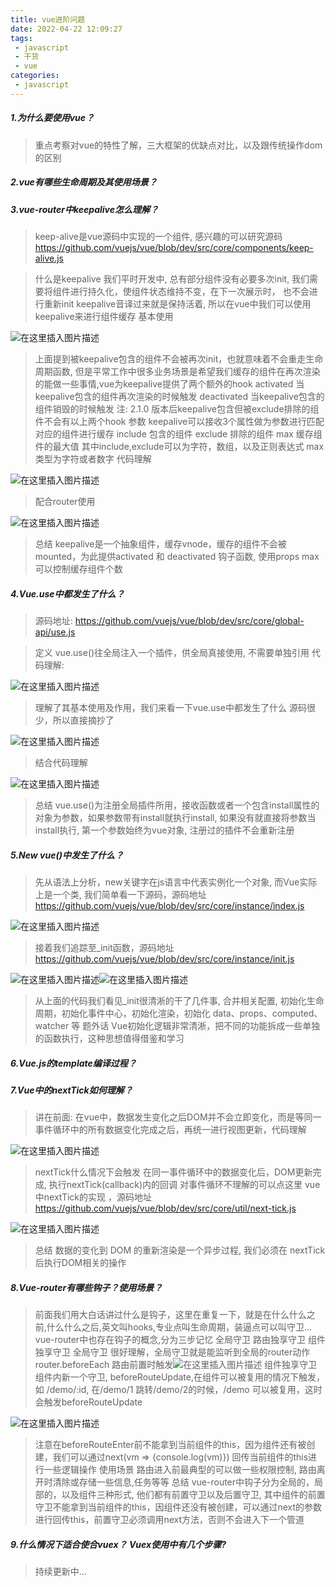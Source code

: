 ```yaml
---
title: vue进阶问题
date: 2022-04-22 12:09:27
tags:
 - javascript
 - 干货
 - vue
categories:
 - javascript
---
```

##### 1.为什么要使用vue？
>重点考察对vue的特性了解，三大框架的优缺点对比，以及跟传统操作dom的区别
##### 2.vue有哪些生命周期及其使用场景？
##### 3.vue-router中keepalive怎么理解？
>keep-alive是vue源码中实现的一个组件, 感兴趣的可以研究源码 https://github.com/vuejs/vue/blob/dev/src/core/components/keep-alive.js

>什么是keepalive
我们平时开发中, 总有部分组件没有必要多次init, 我们需要将组件进行持久化，使组件状态维持不变，在下一次展示时， 也不会进行重新init
keepalive音译过来就是保持活着, 所以在vue中我们可以使用keepalive来进行组件缓存
基本使用

![在这里插入图片描述](https://img-blog.csdnimg.cn/20190219140738851.png)
>上面提到被keepalive包含的组件不会被再次init，也就意味着不会重走生命周期函数, 但是平常工作中很多业务场景是希望我们缓存的组件在再次渲染的能做一些事情,vue为keepalive提供了两个额外的hook
activated 当keepalive包含的组件再次渲染的时候触发
deactivated 当keepalive包含的组件销毁的时候触发
注: 2.1.0 版本后keepalive包含但被exclude排除的组件不会有以上两个hook
参数
keepalive可以接收3个属性做为参数进行匹配对应的组件进行缓存
include 包含的组件
exclude 排除的组件
max 缓存组件的最大值
其中include,exclude可以为字符，数组，以及正则表达式
max 类型为字符或者数字
代码理解

![在这里插入图片描述](https://img-blog.csdnimg.cn/20190219140854442.png?x-oss-process=image/watermark,type_ZmFuZ3poZW5naGVpdGk,shadow_10,text_aHR0cHM6Ly9ibG9nLmNzZG4ubmV0L2FuZ2xlX2x6Yw==,size_16,color_FFFFFF,t_70)
>配合router使用

![在这里插入图片描述](https://img-blog.csdnimg.cn/20190219140936526.png?x-oss-process=image/watermark,type_ZmFuZ3poZW5naGVpdGk,shadow_10,text_aHR0cHM6Ly9ibG9nLmNzZG4ubmV0L2FuZ2xlX2x6Yw==,size_16,color_FFFFFF,t_70)
>总结
keepalive是一个抽象组件，缓存vnode，缓存的组件不会被mounted，为此提供activated 和 deactivated 钩子函数, 使用props max 可以控制缓存组件个数

##### 4.Vue.use中都发生了什么？
>源码地址: https://github.com/vuejs/vue/blob/dev/src/core/global-api/use.js

>定义
vue.use()往全局注入一个插件，供全局真接使用, 不需要单独引用
代码理解:

![在这里插入图片描述](https://img-blog.csdnimg.cn/20190219141134298.png?x-oss-process=image/watermark,type_ZmFuZ3poZW5naGVpdGk,shadow_10,text_aHR0cHM6Ly9ibG9nLmNzZG4ubmV0L2FuZ2xlX2x6Yw==,size_16,color_FFFFFF,t_70)
>理解了其基本使用及作用，我们来看一下vue.use中都发生了什么
源码很少，所以直接摘抄了

![在这里插入图片描述](https://img-blog.csdnimg.cn/2019021914120826.png?x-oss-process=image/watermark,type_ZmFuZ3poZW5naGVpdGk,shadow_10,text_aHR0cHM6Ly9ibG9nLmNzZG4ubmV0L2FuZ2xlX2x6Yw==,size_16,color_FFFFFF,t_70)
>结合代码理解

![在这里插入图片描述](https://img-blog.csdnimg.cn/20190219141238472.png?x-oss-process=image/watermark,type_ZmFuZ3poZW5naGVpdGk,shadow_10,text_aHR0cHM6Ly9ibG9nLmNzZG4ubmV0L2FuZ2xlX2x6Yw==,size_16,color_FFFFFF,t_70)
>总结
vue.use()为注册全局插件所用，接收函数或者一个包含install属性的对象为参数，如果参数带有install就执行install, 如果没有就直接将参数当install执行, 第一个参数始终为vue对象, 注册过的插件不会重新注册
##### 5.New vue()中发生了什么？
>先从语法上分析，new关键字在js语言中代表实例化一个对象, 而Vue实际上是一个类, 我们简单看一下源码，源码地址 https://github.com/vuejs/vue/blob/dev/src/core/instance/index.js

![在这里插入图片描述](https://img-blog.csdnimg.cn/20190219141427419.png)
>接着我们追踪至_init函数，源码地址 https://github.com/vuejs/vue/blob/dev/src/core/instance/init.js

![在这里插入图片描述](https://img-blog.csdnimg.cn/2019021914195930.png?x-oss-process=image/watermark,type_ZmFuZ3poZW5naGVpdGk,shadow_10,text_aHR0cHM6Ly9ibG9nLmNzZG4ubmV0L2FuZ2xlX2x6Yw==,size_16,color_FFFFFF,t_70)![在这里插入图片描述](https://img-blog.csdnimg.cn/20190219142043510.png)
>从上面的代码我们看见_init很清淅的干了几件事, 合并相关配置, 初始化生命周期，初始化事件中心，初始化渲染，初始化 data、props、computed、watcher 等
题外话
Vue初始化逻辑非常清淅，把不同的功能拆成一些单独的函数执行，这种思想值得借鉴和学习
##### 6.Vue.js的template编译过程？
##### 7.Vue中的nextTick如何理解？
>讲在前面: 在vue中，数据发生变化之后DOM并不会立即变化，而是等同一事件循环中的所有数据变化完成之后，再统一进行视图更新，代码理解

![在这里插入图片描述](https://img-blog.csdnimg.cn/20190219142549957.png)
>nextTick什么情况下会触发
在同一事件循环中的数据变化后，DOM更新完成, 执行nextTick(callback)内的回调
对事件循环不理解的可以点这里
vue中nextTick的实现 ，源码地址 https://github.com/vuejs/vue/blob/dev/src/core/util/next-tick.js

![在这里插入图片描述](https://img-blog.csdnimg.cn/20190219142704534.png?x-oss-process=image/watermark,type_ZmFuZ3poZW5naGVpdGk,shadow_10,text_aHR0cHM6Ly9ibG9nLmNzZG4ubmV0L2FuZ2xlX2x6Yw==,size_16,color_FFFFFF,t_70)
>总结
数据的变化到 DOM 的重新渲染是一个异步过程, 我们必须在 nextTick 后执行DOM相关的操作
##### 8.Vue-router有哪些钩子？使用场景？
>前面我们用大白话讲过什么是钩子，这里在重复一下，就是在什么什么之前,什么什么之后,英文叫hooks,专业点叫生命周期，装逼点可以叫守卫...
vue-router中也存在钩子的概念,分为三步记忆
全局守卫
路由独享守卫
组件独享守卫
全局守卫
很好理解，全局守卫就是能监听到全局的router动作
router.beforeEach 路由前置时触发![在这里插入图片描述](https://img-blog.csdnimg.cn/20190219142855100.png?x-oss-process=image/watermark,type_ZmFuZ3poZW5naGVpdGk,shadow_10,text_aHR0cHM6Ly9ibG9nLmNzZG4ubmV0L2FuZ2xlX2x6Yw==,size_16,color_FFFFFF,t_70)
>组件独享守卫
组件内新一个守卫, beforeRouteUpdate,在组件可以被复用的情况下触发，如 /demo/:id, 在/demo/1 跳转/demo/2的时候，/demo 可以被复用，这时会触发beforeRouteUpdate

![在这里插入图片描述](https://img-blog.csdnimg.cn/20190219143045407.png?x-oss-process=image/watermark,type_ZmFuZ3poZW5naGVpdGk,shadow_10,text_aHR0cHM6Ly9ibG9nLmNzZG4ubmV0L2FuZ2xlX2x6Yw==,size_16,color_FFFFFF,t_70)
>注意在beforeRouteEnter前不能拿到当前组件的this，因为组件还有被创建，我们可以通过next(vm => {console.log(vm)}) 回传当前组件的this进行一些逻辑操作
>使用场景
路由进入前最典型的可以做一些权限控制, 路由离开时清除或存储一些信息,任务等等
总结
vue-router中钩子分为全局的，局部的，以及组件三种形式, 他们都有前置守卫以及后置守卫, 其中组件的前置守卫不能拿到当前组件的this，因组件还没有被创建，可以通过next的参数进行回传this，前置守卫必须调用next方法，否则不会进入下一个管道
##### 9.什么情况下适合使合vuex？ Vuex使用中有几个步骤?

>持续更新中...
